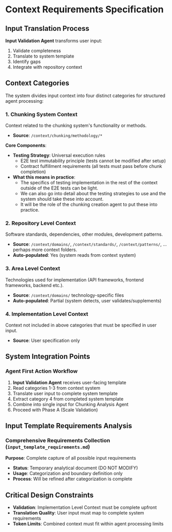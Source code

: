 # Context Requirements Specification

## Input Translation Process
**Input Validation Agent** transforms user input:
1. Validate completeness
2. Translate to system template
3. Identify gaps
4. Integrate with repository context

## Context Categories

The system divides input context into four distinct categories for structured agent processing:

### 1. Chunking System Context
Context related to the chunking system's functionality or methods.
- **Source**: `/context/chunking/methodology/*`

**Core Components**:
- **Testing Strategy**: Universal execution rules
  - E2E test immutability principle (tests cannot be modified after setup)
  - Contract fulfillment requirements (all tests must pass before chunk completion)
- **What this means in practice**:
  - The specifics of testing implementation in the rest of the context outside of the E2E tests can be light.
  - We can also go into detail about the testing strategies to use and the system should take these into account.
  - It will be the role of the chunking creation agent to put these into practice.

### 2. Repository Level Context  
Software standards, dependencies, other modules, development patterns.
- **Source**: `/context/domains/`, `/context/standards/`, `/context/patterns/`, ... perhaps more context folders. 
- **Auto-populated**: Yes (system reads from context system)

### 3. Area Level Context
Technologies used for implementation (API frameworks, frontend frameworks, backend etc.).
- **Source**: `/context/domains/` technology-specific files
- **Auto-populated**: Partial (system detects, user validates/supplements)

### 4. Implementation Level Context
Context not included in above categories that must be specified in user input.
- **Source**: User specification only

## System Integration Points

### Agent First Action Workflow
1. **Input Validation Agent** receives user-facing template
2. Read categories 1-3 from context system
3. Translate user input to complete system template
4. Extract category 4 from completed system template
5. Combine into single input for Chunking Analysis Agent
6. Proceed with Phase A (Scale Validation)

## Input Template Requirements Analysis

### Comprehensive Requirements Collection (`input_template_requirements.md`)

**Purpose**: Complete capture of all possible input requirements
- **Status**: Temporary analytical document (DO NOT MODIFY)
- **Usage**: Categorization and boundary definition only
- **Process**: Will be refined after categorization is complete

## Critical Design Constraints

- **Validation**: Implementation Level Context must be complete upfront
- **Translation Quality**: User input must map to complete system requirements
- **Token Limits**: Combined context must fit within agent processing limits